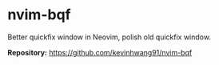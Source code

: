 # nvim-bqf

Better quickfix window in Neovim, polish old quickfix window.

**Repository:** <https://github.com/kevinhwang91/nvim-bqf>
